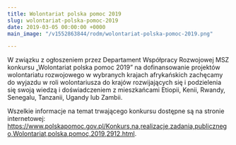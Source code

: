 ```yaml
---
title: Wolontariat polska pomoc 2019
slug: wolontariat-polska-pomoc-2019
date: 2019-03-05 00:00:00 +0000
main_image: "/v1552863844/rodm/wolontariat-polska-pomoc-2019.png"

---
```

W związku z ogłoszeniem przez Departament Współpracy Rozwojowej MSZ konkursu „Wolontariat polska pomoc 2019” na dofinansowanie projektów wolontariatu rozwojowego w wybranych krajach afrykańskich zachęcamy do wyjazdu w roli wolontariusza do krajów rozwijających się i podzielenia się swoją wiedzą i doświadczeniem z mieszkańcami Etiopii, Kenii, Rwandy, Senegalu, Tanzanii, Ugandy lub Zambii.<!--more-->

Wszelkie informacje na temat trwającego konkursu dostępne są na stronie internetowej: <https://www.polskapomoc.gov.pl/Konkurs,na,realizacje,zadania,publicznego,Wolontariat,polska,pomoc,2019,2912.html>.